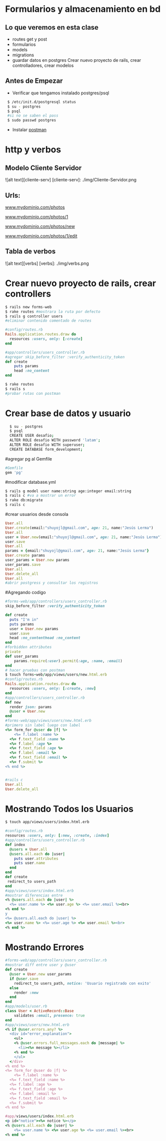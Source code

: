 # Formularios y almacenamiento en bd
## Lo que veremos en esta clase
  * routes get y post
  * formularios
  * models
  * migrations
  * guardar datos en postgres
Crear nuevo proyecto de rails, crear controlladores, crear modelos

## Antes de Empezar
  * Verificar que tengamos instalado postgres/psql

  ```bash
   $ /etc/init.d/postgresql status
   $ su - postgres
   $ psql
   #si no se saben el pass
   $ sudo passwd postgres
  ```
  * Instalar [postman](https://chrome.google.com/webstore/detail/postman/fhbjgbiflinjbdggehcddcbncdddomop?hl=en)

# http y verbos
## Modelo Cliente Servidor
![alt text][cliente-serv]
[cliente-serv]: ./img/Cliente-Servidor.png
## Urls:

www.mydominio.com/photos

www.mydominio.com/photos/1

www.mydominio.com/photos/new

www.mydominio.com/photos/1/edit

## Tabla de verbos

![alt text][verbs]
[verbs]: ./img/verbs.png
# Crear nuevo proyecto de rails, crear controllers
```bash
$ rails new forms-web
$ rake routes #mostrara la ruta por defecto
$ rails g controller users
#eliminar contenido comentado de routes
```
```ruby
#config/routes.rb
Rails.application.routes.draw do
  resources :users, only: [:create]
end

#app/controllers/users_controller.rb
#agregar skip_before_filter :verify_authenticity_token
def create
	puts params
	head :no_content
end
```
```bash
$ rake routes
$ rails s
#probar rutas con postman
```

# Crear base de datos y usuario
```bash
  $ su - postgres
  $ psql
  CREATE USER desafio;
  ALTER ROLE desafio WITH password 'latam';
  ALTER ROLE desafio WITH superuser;
  CREATE DATABASE form_development;
```
#agregar pg al Gemfile
```ruby
#Gemfile
gem 'pg'
```
#modificar database.yml
```bash
$ rails g model user name:string age:integer email:string
$ rails c #va a mostrar un error
$ rake db:migrate
$ rails c
```
#crear usuarios desde consola
```ruby
User.all
User.create(email:"shuyojl@gmail.com", age: 21, name:"Jesús Lerma")
User.all
user = User.new(email:"shuyojl@gmail.com", age: 21, name:"Jesús Lerma")
user.save
User.all
params = {email:"shuyojl@gmail.com", age: 21, name:"Jesús Lerma"}
User.create params
user_params = User.new params
user_params.save
User.all
User.delete_all
User.all
#abrir postgress y consultar los registros
```

#Agregando codigo
```ruby
#forms-web/app/controllers/users_controller.rb
skip_before_filter :verify_authenticity_token

def create
  puts "I'm in"
  puts params
  user = User.new params
  user.save
  head :no_contenthead :no_content
end
#forbidden attributes
private
def user_params
	params.require(:user).permit(:age, :name, :email)
end
# hacer pruebas con postman
$ touch forms-web/app/views/users/new.html.erb
#config/routes.rb
Rails.application.routes.draw do
  resources :users, only: [:create, :new]
end
#app/controllers/users_controller.rb
def new
  render json: params
  @user = User.new
end
#forms-web/app/views/users/new.html.erb
#primero sin label luego con label
<%= form_for @user do |f| %>
	<%= f.label :name %>
  <%= f.text_field :name %>
  <%= f.label :age %>
  <%= f.text_field :age %>
  <%= f.label :email %>
  <%= f.text_field :email %>
  <%= f.submit %>
<% end %>


#rails c
User.all
User.delete_all
```


# Mostrando Todos los Usuarios
```bash
$ touch app/views/users/index.html.erb
```
```ruby
#config/routes.rb
resources :users, only: [:new, :create, :index]
#app/controllers/users_controller.rb
def index
  @users = User.all
  @users.all.each do |user|
    puts user.attributes
    puts user.name
  end
end
def create
 redirect_to users_path
end
#app/views/users/index.html.erb
#mostrar diferencias entre
<% @users.all.each do |user| %>
  <%= user.name %> <%= user.age %> <%= user.email %><br>
<% end %>
y
<%= @users.all.each do |user| %>
<%= user.name %> <%= user.age %> <%= user.email %><br>
<% end %>
```

# Mostrando Errores
```ruby
#forms-web/app/controllers/users_controller.rb
#mostrar diff entre user y @user
def create
  @user = User.new user_params
  if @user.save
    redirect_to users_path, notice: 'Usuario registrado con exito'
  else
    render :new
  end
end
#app/models/user.rb
class User < ActiveRecord::Base
	validates :email, presence: true
end
#app/views/users/new.html.erb
<% if @user.errors.any? %>
  <div id="error_explanation">
    <ul>
    <% @user.errors.full_messages.each do |message| %>
      <li><%= message %></li>
    <% end %>
    </ul>
  </div>
<% end %>
<%= form_for @user do |f| %>
	<%= f.label :name %>
  <%= f.text_field :name %>
  <%= f.label :age %>
  <%= f.text_field :age %>
  <%= f.label :email %>
  <%= f.text_field :email %>
  <%= f.submit %>
<% end %>

#app/views/users/index.html.erb
<p id="notice"><%= notice %></p>
<% @users.all.each do |user| %>
	<%= user.name %> <%= user.age %> <%= user.email %><br>
<% end %>
```
